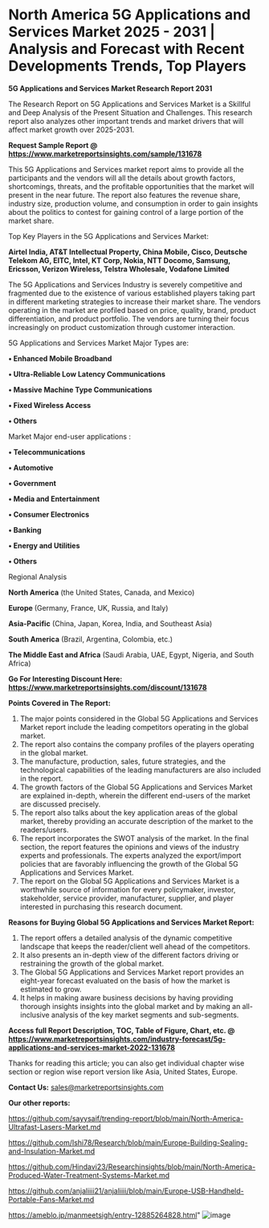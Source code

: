 # North America 5G Applications and Services Market 2025 - 2031 | Analysis and Forecast with Recent Developments Trends, Top Players

<strong>5G Applications and Services Market Research Report 2031</strong>

The Research Report on 5G Applications and Services Market is a Skillful and Deep Analysis of the Present Situation and Challenges. This research report also analyzes other important trends and market drivers that will affect market growth over 2025-2031.

<strong>Request Sample Report @ <a href=https://www.marketreportsinsights.com/sample/131678>https://www.marketreportsinsights.com/sample/131678</a></strong>

This 5G Applications and Services market report aims to provide all the participants and the vendors will all the details about growth factors, shortcomings, threats, and the profitable opportunities that the market will present in the near future. The report also features the revenue share, industry size, production volume, and consumption in order to gain insights about the politics to contest for gaining control of a large portion of the market share.

Top Key Players in the 5G Applications and Services Market:

<strong>Airtel India, AT&T Intellectual Property, China Mobile, Cisco, Deutsche Telekom AG, EITC, Intel, KT Corp, Nokia, NTT Docomo, Samsung, Ericsson, Verizon Wireless, Telstra Wholesale, Vodafone Limited</strong>

The 5G Applications and Services Industry is severely competitive and fragmented due to the existence of various established players taking part in different marketing strategies to increase their market share. The vendors operating in the market are profiled based on price, quality, brand, product differentiation, and product portfolio. The vendors are turning their focus increasingly on product customization through customer interaction.

5G Applications and Services Market Major Types are:

<strong>• Enhanced Mobile Broadband

• Ultra-Reliable Low Latency Communications

• Massive Machine Type Communications

• Fixed Wireless Access

• Others</strong>

Market Major end-user applications :

<strong>• Telecommunications

• Automotive

• Government

• Media and Entertainment

• Consumer Electronics

• Banking

• Energy and Utilities

• Others</strong>

Regional Analysis

</u><strong><b>North America</b></strong> (the United States, Canada, and Mexico)

<strong><b>Europe </b></strong>(Germany, France, UK, Russia, and Italy)

<strong><b>Asia-Pacific</b></strong> (China, Japan, Korea, India, and Southeast Asia)

<strong><b>South America</b></strong> (Brazil, Argentina, Colombia, etc.)

<strong><b>The Middle East and Africa</b></strong> (Saudi Arabia, UAE, Egypt, Nigeria, and South Africa)

<strong>Go For Interesting Discount Here: <a href=https://www.marketreportsinsights.com/discount/131678>https://www.marketreportsinsights.com/discount/131678</a></strong>

<strong>Points Covered in The Report:</strong>
<ol>
  <li>The major points considered in the Global 5G Applications and Services Market report include the leading competitors operating in the global market.</li>
  <li>The report also contains the company profiles of the players operating in the global market.</li>
  <li>The manufacture, production, sales, future strategies, and the technological capabilities of the leading manufacturers are also included in the report.</li>
  <li>The growth factors of the Global 5G Applications and Services Market are explained in-depth, wherein the different end-users of the market are discussed precisely.</li>
  <li>The report also talks about the key application areas of the global market, thereby providing an accurate description of the market to the readers/users.</li>
  <li>The report incorporates the SWOT analysis of the market. In the final section, the report features the opinions and views of the industry experts and professionals. The experts analyzed the export/import policies that are favorably influencing the growth of the Global 5G Applications and Services Market.</li>
  <li>The report on the Global 5G Applications and Services Market is a worthwhile source of information for every policymaker, investor, stakeholder, service provider, manufacturer, supplier, and player interested in purchasing this research document.</li>
</ol>
<strong>Reasons for Buying Global 5G Applications and Services Market Report:</strong>

<ol>
  <li>The report offers a detailed analysis of the dynamic competitive landscape that keeps the reader/client well ahead of the competitors.</li>
  <li>It also presents an in-depth view of the different factors driving or restraining the growth of the global market.</li>
  <li>The Global 5G Applications and Services Market report provides an eight-year forecast evaluated on the basis of how the market is estimated to grow.</li>
  <li>It helps in making aware business decisions by having providing thorough insights insights into the global market and by making an all-inclusive analysis of the key market segments and sub-segments.</li>
</ol>
<strong>Access full Report Description, TOC, Table of Figure, Chart, etc. @ <a href=https://www.marketreportsinsights.com/industry-forecast/5g-applications-and-services-market-2022-131678>https://www.marketreportsinsights.com/industry-forecast/5g-applications-and-services-market-2022-131678</a></strong>


Thanks for reading this article; you can also get individual chapter wise section or region wise report version like Asia, United States, Europe.

<strong>Contact Us:</strong>
sales@marketreportsinsights.com

<strong>Our other reports:</strong>

<a href=https://github.com/sayysaif/trending-report/blob/main/North-America-Ultrafast-Lasers-Market.md>https://github.com/sayysaif/trending-report/blob/main/North-America-Ultrafast-Lasers-Market.md</a>

<a href=https://github.com/Ishi78/Research/blob/main/Europe-Building-Sealing-and-Insulation-Market.md>https://github.com/Ishi78/Research/blob/main/Europe-Building-Sealing-and-Insulation-Market.md</a>

<a href=https://github.com/Hindavi23/Researchinsights/blob/main/North-America-Produced-Water-Treatment-Systems-Market.md>https://github.com/Hindavi23/Researchinsights/blob/main/North-America-Produced-Water-Treatment-Systems-Market.md</a>

<a href=https://github.com/anjaliiii21/anjaliiii/blob/main/Europe-USB-Handheld-Portable-Fans-Market.md>https://github.com/anjaliiii21/anjaliiii/blob/main/Europe-USB-Handheld-Portable-Fans-Market.md</a>

<a href=https://ameblo.jp/manmeetsigh/entry-12885264828.html>https://ameblo.jp/manmeetsigh/entry-12885264828.html</a>"
![image](https://github.com/user-attachments/assets/fc64b6c4-023d-41e7-81d2-01672dfa5de9)
